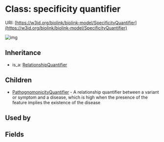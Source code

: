 # Class: specificity quantifier




URI: [https://w3id.org/biolink/biolink-model/SpecificityQuantifier](https://w3id.org/biolink/biolink-model/SpecificityQuantifier)

![img](http://yuml.me/diagram/nofunky;dir:TB/class/\[SpecificityQuantifier]^-\[PathognomonicityQuantifier],%20\[RelationshipQuantifier]^-\[SpecificityQuantifier])
## Inheritance

 *  is_a: [RelationshipQuantifier](RelationshipQuantifier.md)
## Children

 * [PathognomonicityQuantifier](PathognomonicityQuantifier.md) - A relationship quantifier between a variant or symptom and a disease, which is high when the presence of the feature implies the existence of the disease
## Used by

## Fields

